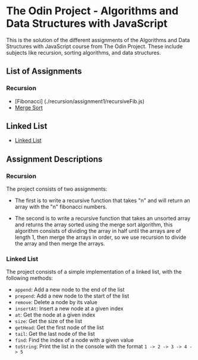 # The Odin Project - Algorithms and Data Structures with JavaScript

This is the solution of the different assignments of the Algorithms and Data Structures with JavaScript course from The Odin Project.
These include subjects like recursion, sorting algorithms, and data structures.

## List of Assignments

### Recursion
- [Fibonacci] (./recursion/assignment1/recursiveFib.js)
- [Merge Sort](./recursion/assignment2/mergeSort.js)

## Linked List
- [Linked List](./LinkedList/index.js)

## Assignment Descriptions

### Recursion
The project consists of two assignments:

- The first is to write a recursive function that takes "n" and will return an array with the "n" fibonacci numbers.

- The second is to write a recursive function that takes an unsorted array and returns the array sorted using the merge sort algorithm,
this algorithm consists of dividing the array in half until the arrays are of length 1, then merge the arrays in order, so we use recursion to divide the array and then merge the arrays.

### Linked List

The project consists of a simple implementation of a linked list, with the following methods:

- `append`: Add a new node to the end of the list
- `prepend`: Add a new node to the start of the list
- `remove`: Delete a node by its value
- `insertAt`: Insert a new node at a given index
- `at`: Get the node at a given index
- `size`: Get the size of the list
- `getHead`: Get the first node of the list
- `tail`: Get the last node of the list
- `find`: Find the index of a node with a given value
- `toString`: Print the list in the console with the format `1 -> 2 -> 3 -> 4 -> 5`
